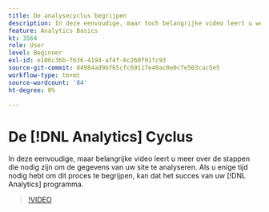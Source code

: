 ```yaml
---
title: De analysecyclus begrijpen
description: In deze eenvoudige, maar toch belangrijke video leert u welke stappen u moet ondernemen om de gegevens van uw site te analyseren. Door wat tijd in te nemen om dit proces te begrijpen, kan het succes van uw Analytics-programma van het grootste belang zijn.
feature: Analytics Basics
kt: 3564
role: User
level: Beginner
exl-id: e106c36b-f636-4194-af4f-8c260f91fc93
source-git-commit: 84984ad9bf65cfc69117e40ac0e0cfe503cac5e5
workflow-type: tm+mt
source-wordcount: '84'
ht-degree: 0%

---
```


# De [!DNL Analytics] Cyclus

In deze eenvoudige, maar belangrijke video leert u meer over de stappen die nodig zijn om de gegevens van uw site te analyseren. Als u enige tijd nodig hebt om dit proces te begrijpen, kan dat het succes van uw [!DNL Analytics] programma.

>[!VIDEO](https://video.tv.adobe.com/v/28950/?quality=12&learn=on)
